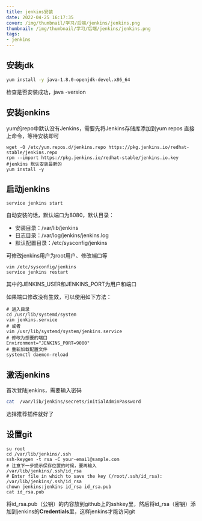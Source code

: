 ```yaml
---
title: jenkins安装
date: 2022-04-25 16:17:35
cover: /img/thumbnail/学习/后端/jenkins/jenkins.png
thumbnail: /img/thumbnail/学习/后端/jenkins/jenkins.png
tags:
- jenkins
---
```


## 安装jdk

```bash
yum install -y java-1.8.0-openjdk-devel.x86_64
```
<!--more-->
检查是否安装成功，java -version

## 安装jenkins

yum的repo中默认没有Jenkins，需要先将Jenkins存储库添加到yum repos
直接上命令，等待安装即可

```shell
wget -O /etc/yum.repos.d/jenkins.repo https://pkg.jenkins.io/redhat-stable/jenkins.repo 
rpm --import https://pkg.jenkins.io/redhat-stable/jenkins.io.key
#jenkins 默认安装最新的
yum install -y 
```

## 启动jenkins

```shell
service jenkins start
```

自动安装的话，默认端口为8080，默认目录：

- 安装目录：/var/lib/jenkins
- 日志目录：/var/log/jenkins/jenkins.log
- 默认配置目录：/etc/sysconfig/jenkins

可修改jenkins用户为root用户、修改端口等

```shell
vim /etc/sysconfig/jenkins
service jenkins restart
```

其中的JENKINS_USER和JENKINS_PORT为用户和端口

如果端口修改没有生效，可以使用如下方法：

```shell
# 进入目录
cd /usr/lib/systemd/system
vim jenkins.service
# 或者
vim /usr/lib/systemd/system/jenkins.service
# 修改为想要的端口
Environment="JENKINS_PORT=9080"
# 重新加载配置文件
systemctl daemon-reload
```

## 激活jenkins

首次登陆jenkins，需要输入密码

```bash
cat  /var/lib/jenkins/secrets/initialAdminPassword
```

选择推荐插件就好了

## 设置git

```shell
su root
cd /var/lib/jenkins/.ssh
ssh-keygen -t rsa -C your-email@sample.com
# 注意下一步提示保存位置的时候，要再输入
/var/lib/jenkins/.ssh/id_rsa
# Enter file in which to save the key (/root/.ssh/id_rsa): /var/lib/jenkins/.ssh/id_rsa
chown jenkins:jenkins id_rsa id_rsa.pub
cat id_rsa.pub
```

将id_rsa.pub（公钥）的内容放到github上的sshkey里，然后将id_rsa（密钥）添加到jenkins的**Credentials**里，这样jenkins才能访问git

